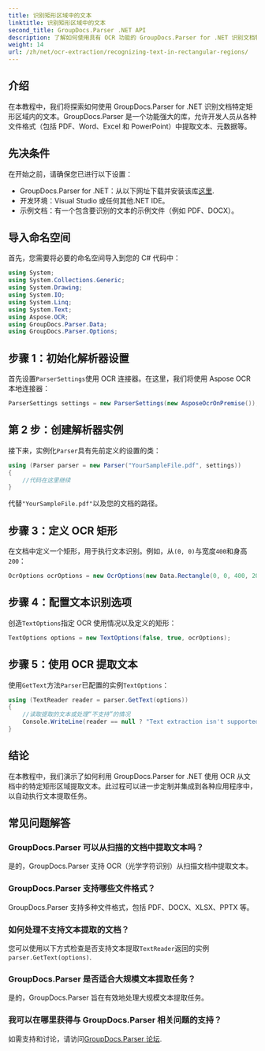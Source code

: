 ```yaml
---
title: 识别矩形区域中的文本
linktitle: 识别矩形区域中的文本
second_title: GroupDocs.Parser .NET API
description: 了解如何使用具有 OCR 功能的 GroupDocs.Parser for .NET 识别文档特定区域中的文本。
weight: 14
url: /zh/net/ocr-extraction/recognizing-text-in-rectangular-regions/
---
```

## 介绍
在本教程中，我们将探索如何使用 GroupDocs.Parser for .NET 识别文档特定矩形区域内的文本。GroupDocs.Parser 是一个功能强大的库，允许开发人员从各种文件格式（包括 PDF、Word、Excel 和 PowerPoint）中提取文本、元数据等。
## 先决条件
在开始之前，请确保您已进行以下设置：
-  GroupDocs.Parser for .NET：从以下网址下载并安装该库[这里](https://releases.groupdocs.com/parser/net/).
- 开发环境：Visual Studio 或任何其他.NET IDE。
- 示例文档：有一个包含要识别的文本的示例文件（例如 PDF、DOCX）。

## 导入命名空间
首先，您需要将必要的命名空间导入到您的 C# 代码中：
```csharp
using System;
using System.Collections.Generic;
using System.Drawing;
using System.IO;
using System.Linq;
using System.Text;
using Aspose.OCR;
using GroupDocs.Parser.Data;
using GroupDocs.Parser.Options;
```
## 步骤 1：初始化解析器设置
首先设置`ParserSettings`使用 OCR 连接器。在这里，我们将使用 Aspose OCR 本地连接器：
```csharp
ParserSettings settings = new ParserSettings(new AsposeOcrOnPremise());
```
## 第 2 步：创建解析器实例
接下来，实例化`Parser`具有先前定义的设置的类：
```csharp
using (Parser parser = new Parser("YourSampleFile.pdf", settings))
{
    //代码在这里继续
}
```
代替`"YourSampleFile.pdf"`以及您的文档的路径。
## 步骤 3：定义 OCR 矩形
在文档中定义一个矩形，用于执行文本识别。例如，从`(0, 0)`与宽度`400`和身高`200`：
```csharp
OcrOptions ocrOptions = new OcrOptions(new Data.Rectangle(0, 0, 400, 200));
```
## 步骤 4：配置文本识别选项
创造`TextOptions`指定 OCR 使用情况以及定义的矩形：
```csharp
TextOptions options = new TextOptions(false, true, ocrOptions);
```
## 步骤 5：使用 OCR 提取文本
使用`GetText`方法`Parser`已配置的实例`TextOptions`：
```csharp
using (TextReader reader = parser.GetText(options))
{
    //读取提取的文本或处理“不支持”的情况
    Console.WriteLine(reader == null ? "Text extraction isn't supported" : reader.ReadToEnd());
}
```

## 结论
在本教程中，我们演示了如何利用 GroupDocs.Parser for .NET 使用 OCR 从文档中的特定矩形区域提取文本。此过程可以进一步定制并集成到各种应用程序中，以自动执行文本提取任务。

## 常见问题解答
### GroupDocs.Parser 可以从扫描的文档中提取文本吗？
是的，GroupDocs.Parser 支持 OCR（光学字符识别）从扫描文档中提取文本。
### GroupDocs.Parser 支持哪些文件格式？
GroupDocs.Parser 支持多种文件格式，包括 PDF、DOCX、XLSX、PPTX 等。
### 如何处理不支持文本提取的文档？
您可以使用以下方式检查是否支持文本提取`TextReader`返回的实例`parser.GetText(options)`.
### GroupDocs.Parser 是否适合大规模文本提取任务？
是的，GroupDocs.Parser 旨在有效地处理大规模文本提取任务。
### 我可以在哪里获得与 GroupDocs.Parser 相关问题的支持？
如需支持和讨论，请访问[GroupDocs.Parser 论坛](https://forum.groupdocs.com/c/parser/17).